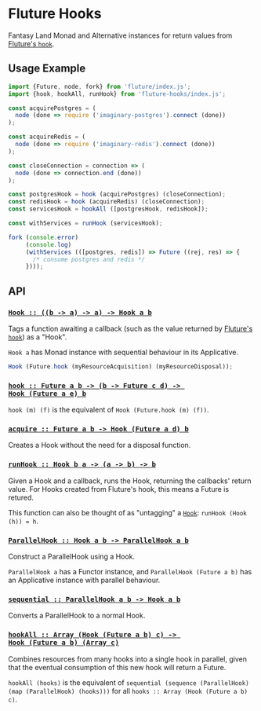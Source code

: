 # Fluture Hooks

Fantasy Land Monad and Alternative instances for return values from
[Fluture's `hook`][hook].

[hook]: https://github.com/fluture-js/Fluture#hook

## Usage Example

```js
import {Future, node, fork} from 'fluture/index.js';
import {hook, hookAll, runHook} from 'fluture-hooks/index.js';

const acquirePostgres = (
  node (done => require ('imaginary-postgres').connect (done))
);

const acquireRedis = (
  node (done => require ('imaginary-redis').connect (done))
);

const closeConnection = connection => (
  node (done => connection.end (done))
);

const postgresHook = hook (acquirePostgres) (closeConnection);
const redisHook = hook (acquireRedis) (closeConnection);
const servicesHook = hookAll ([postgresHook, redisHook]);

const withServices = runHook (servicesHook);

fork (console.error)
     (console.log)
     (withServices (([postgres, redis]) => Future ((rej, res) => {
       /* consume postgres and redis */
     })));
```

## API

### <a name="Hook" href="https://github.com/fluture-js/fluture-hooks/blob/master/index.js#L72">`Hook :: ((b -⁠> a) -⁠> a) -⁠> Hook a b`</a>

Tags a function awaiting a callback (such as the value returned by
[Fluture's `hook`][hook]) as a "Hook".

`Hook a` has Monad instance with sequential behaviour in its Applicative.

```js
Hook (Future.hook (myResourceAcquisition) (myResourceDisposal));
```

### <a name="hook" href="https://github.com/fluture-js/fluture-hooks/blob/master/index.js#L103">`hook :: Future a b -⁠> (b -⁠> Future c d) -⁠> Hook (Future a e) b`</a>

`hook (m) (f)` is the equivalent of `Hook (Future.hook (m) (f))`.

### <a name="acquire" href="https://github.com/fluture-js/fluture-hooks/blob/master/index.js#L108">`acquire :: Future a b -⁠> Hook (Future a d) b`</a>

Creates a Hook without the need for a disposal function.

### <a name="runHook" href="https://github.com/fluture-js/fluture-hooks/blob/master/index.js#L113">`runHook :: Hook b a -⁠> (a -⁠> b) -⁠> b`</a>

Given a Hook and a callback, runs the Hook, returning the callbacks' return
value. For Hooks created from Fluture's hook, this means a Future is
retured.

This function can also be thought of as "untagging" a [`Hook`](#Hook):
`runHook (Hook (h)) = h`.

### <a name="ParallelHook" href="https://github.com/fluture-js/fluture-hooks/blob/master/index.js#L123">`ParallelHook :: Hook a b -⁠> ParallelHook a b`</a>

Construct a ParallelHook using a Hook.

`ParallelHook a` has a Functor instance, and `ParallelHook (Future a b)`
has an Applicative instance with parallel behaviour.

### <a name="sequential" href="https://github.com/fluture-js/fluture-hooks/blob/master/index.js#L213">`sequential :: ParallelHook a b -⁠> Hook a b`</a>

Converts a ParallelHook to a normal Hook.

### <a name="hookAll" href="https://github.com/fluture-js/fluture-hooks/blob/master/index.js#L220">`hookAll :: Array (Hook (Future a b) c) -⁠> Hook (Future a b) (Array c)`</a>

Combines resources from many hooks into a single hook in parallel, given
that the eventual consumption of this new hook will return a Future.

`hookAll (hooks)` is the equivalent of
`sequential (sequence (ParallelHook) (map (ParallelHook) (hooks)))` for all
`hooks :: Array (Hook (Future a b) c)`.
